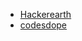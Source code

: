 - [Hackerearth](https://www.hackerearth.com/practice/algorithms/greedy/basics-of-greedy-algorithms/tutorial/)
- [codesdope](https://www.codesdope.com/course/algorithms-greedy-algorithm/)
